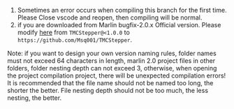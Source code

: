 1. Sometimes an error occurs when compiling this branch for the first time. Please Close vscode and reopen, then compiling will be normal.
2. if you are downloaded from Marlin bugfix-2.0.x Official version. Please modify [here](
https://github.com/bigtreetech/BIGTREETECH-SKR-PRO-V1.1/blob/3050b480c92bbf5caa3c61341f87ef0783a0fd64/firmware/Marlin-SKR-Pro/platformio.ini#L34) from `TMCStepper@<1.0.0` to `https://github.com/Msq001/TMCStepper`. 


Note: if you want to design your own version naming rules, folder names must not exceed 64 characters in length, 
marlin 2.0 project files in other folders, folder nesting depth can not exceed 3, 
otherwise, when opening the project compilation project, there will be unexpected compilation errors!
It is recommended that the file name should not be named too long, the shorter the better. 
File nesting depth should not be too much, the less nesting, the better.
